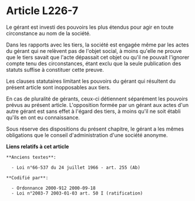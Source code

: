 # Article L226-7

Le gérant est investi des pouvoirs les plus étendus pour agir en toute circonstance au nom de la société.

Dans les rapports avec les tiers, la société est engagée même par les actes du gérant qui ne relèvent pas de l'objet social,
à moins qu'elle ne prouve que le tiers savait que l'acte dépassait cet objet ou qu'il ne pouvait l'ignorer compte tenu des
circonstances, étant exclu que la seule publication des statuts suffise à constituer cette preuve.

Les clauses statutaires limitant les pouvoirs du gérant qui résultent du présent article sont inopposables aux tiers.

En cas de pluralité de gérants, ceux-ci détiennent séparément les pouvoirs prévus au présent article. L'opposition formée par
un gérant aux actes d'un autre gérant est sans effet à l'égard des tiers, à moins qu'il ne soit établi qu'ils en ont eu
connaissance.

Sous réserve des dispositions du présent chapitre, le gérant a les mêmes obligations que le conseil d'administration d'une
société anonyme.

**Liens relatifs à cet article**

	**Anciens textes**:

	  - Loi n°66-537 du 24 juillet 1966 - art. 255 (Ab)

	**Codifié par**:

	  - Ordonnance 2000-912 2000-09-18
	  - Loi n°2003-7 2003-01-03 art. 50 I (ratification)
